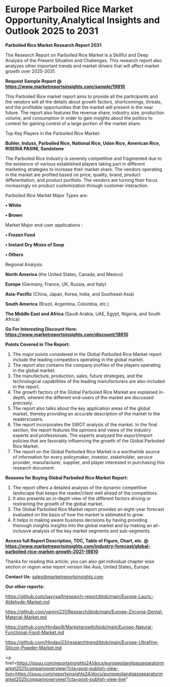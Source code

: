 # Europe Parboiled Rice Market Opportunity,Analytical Insights and Outlook 2025 to 2031

<strong>Parboiled Rice Market Research Report 2031</strong>

The Research Report on Parboiled Rice Market is a Skillful and Deep Analysis of the Present Situation and Challenges. This research report also analyzes other important trends and market drivers that will affect market growth over 2025-2031.

<strong>Request Sample Report @ <a href=https://www.marketreportsinsights.com/sample/19810>https://www.marketreportsinsights.com/sample/19810</a></strong>

This Parboiled Rice market report aims to provide all the participants and the vendors will all the details about growth factors, shortcomings, threats, and the profitable opportunities that the market will present in the near future. The report also features the revenue share, industry size, production volume, and consumption in order to gain insights about the politics to contest for gaining control of a large portion of the market share.

Top Key Players in the Parboiled Rice Market:

<strong>Buhler, Induss, Parboiled Rice, National Rice, Udon Rice, American Rice, RISERIA PASINI, Sandstone</strong>

The Parboiled Rice Industry is severely competitive and fragmented due to the existence of various established players taking part in different marketing strategies to increase their market share. The vendors operating in the market are profiled based on price, quality, brand, product differentiation, and product portfolio. The vendors are turning their focus increasingly on product customization through customer interaction.

Parboiled Rice Market Major Types are:

<strong>• White

• Brown</strong>

Market Major end-user applications :

<strong>• Frozen Food

• Instant Dry Mixes of Soup

• Others</strong>

Regional Analysis

</u><strong><b>North America</b></strong> (the United States, Canada, and Mexico)

<strong><b>Europe </b></strong>(Germany, France, UK, Russia, and Italy)

<strong><b>Asia-Pacific</b></strong> (China, Japan, Korea, India, and Southeast Asia)

<strong><b>South America</b></strong> (Brazil, Argentina, Colombia, etc.)

<strong><b>The Middle East and Africa</b></strong> (Saudi Arabia, UAE, Egypt, Nigeria, and South Africa)

<strong>Go For Interesting Discount Here: <a href=https://www.marketreportsinsights.com/discount/19810>https://www.marketreportsinsights.com/discount/19810</a></strong>

<strong>Points Covered in The Report:</strong>
<ol>
  <li>The major points considered in the Global Parboiled Rice Market report include the leading competitors operating in the global market.</li>
  <li>The report also contains the company profiles of the players operating in the global market.</li>
  <li>The manufacture, production, sales, future strategies, and the technological capabilities of the leading manufacturers are also included in the report.</li>
  <li>The growth factors of the Global Parboiled Rice Market are explained in-depth, wherein the different end-users of the market are discussed precisely.</li>
  <li>The report also talks about the key application areas of the global market, thereby providing an accurate description of the market to the readers/users.</li>
  <li>The report incorporates the SWOT analysis of the market. In the final section, the report features the opinions and views of the industry experts and professionals. The experts analyzed the export/import policies that are favorably influencing the growth of the Global Parboiled Rice Market.</li>
  <li>The report on the Global Parboiled Rice Market is a worthwhile source of information for every policymaker, investor, stakeholder, service provider, manufacturer, supplier, and player interested in purchasing this research document.</li>
</ol>
<strong>Reasons for Buying Global Parboiled Rice Market Report:</strong>

<ol>
  <li>The report offers a detailed analysis of the dynamic competitive landscape that keeps the reader/client well ahead of the competitors.</li>
  <li>It also presents an in-depth view of the different factors driving or restraining the growth of the global market.</li>
  <li>The Global Parboiled Rice Market report provides an eight-year forecast evaluated on the basis of how the market is estimated to grow.</li>
  <li>It helps in making aware business decisions by having providing thorough insights insights into the global market and by making an all-inclusive analysis of the key market segments and sub-segments.</li>
</ol>
<strong>Access full Report Description, TOC, Table of Figure, Chart, etc. @ <a href=https://www.marketreportsinsights.com/industry-forecast/global-parboiled-rice-market-growth-2021-19810>https://www.marketreportsinsights.com/industry-forecast/global-parboiled-rice-market-growth-2021-19810</a></strong>


Thanks for reading this article; you can also get individual chapter wise section or region wise report version like Asia, United States, Europe.

<strong>Contact Us:</strong>
sales@marketreportsinsights.com

<strong>Our other reports:</strong>

<a href=https://github.com/sayysaif/research-report/blob/main/Europe-Lauric-Aldehyde-Market.md>https://github.com/sayysaif/research-report/blob/main/Europe-Lauric-Aldehyde-Market.md</a>

<a href=https://github.com/yamini231/Research/blob/main/Europe-Zirconia-Dental-Material-Market.md>https://github.com/yamini231/Research/blob/main/Europe-Zirconia-Dental-Material-Market.md</a>

<a href=https://github.com/Hindavi8/Marketgrowth/blob/main/Europe-Natural-Functional-Food-Market.md>https://github.com/Hindavi8/Marketgrowth/blob/main/Europe-Natural-Functional-Food-Market.md</a>

<a href=https://github.com/Hindavi23/researchtrend/blob/main/Europe-Ultrafine-Silicon-Powder-Market.md>https://github.com/Hindavi23/researchtrend/blob/main/Europe-Ultrafine-Silicon-Powder-Market.md</a>

<a href=https://issuu.com/reportsinsights24/docs/europeoilandgasseparatormarket2025companyoverviewr?cta=post-publish-view-live>https://issuu.com/reportsinsights24/docs/europeoilandgasseparatormarket2025companyoverviewr?cta=post-publish-view-live</a>"
